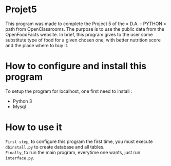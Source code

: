 # Projet5
This program was made to complete the Project 5 of the « D.A. - PYTHON » path from OpenClassrooms. The purpose is to use the public data from the OpenFoodFacts website. In brief, this program gives to the user some substitute type of food for a given chosen one, with better nutrition score and the place where to buy it.

# How to configure and install this program
To setup the program for localhost, one first need to install :
* Python 3
* Mysql

# How to use it
`First step`, to configure this program the first time, you must execute `dbinstall.py` to create database and all tables.  
`Finally`, to run the main program, everytime one wants, just run `interface.py`.
